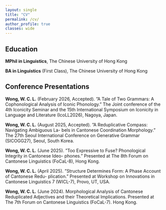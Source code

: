 ```yaml
---
layout: single
title: "CV"
permalink: /cv/
author_profile: true
classes: wide
---
```

## Education

**MPhil in Linguistics**, The Chinese University of Hong Kong

**BA in Linguistics** (First Class), The Chinese University of Hong Kong

## Conference Presentations

**Wong, W. C. L.** (February 2026, Accepted). ”A Tale of Two Grammars: A Cophonological Analysis
of Iconic Phonology.” The Joint conference of the 4th Iconicity Seminar and the 15th International
Symposium on Iconicity in Language and Literature (IcoLL2026), Nagoya, Japan.

**Wong, W. C. L.** (August 2025, Accepted). ”A Reduplicative Compass: Navigating Ambiguous La-
bels in Cantonese Coordination Morphology.” The 27th Seoul International Conference on Generative
Grammar (SICOGG27), Seoul, South Korea.

**Wong, W. C. L.** (June 2025). ”Too Expressive to Fuse? Phonological Integrity in Cantonese Ideo-
phones.” Presented at The 8th Forum on Cantonese Linguistics (FoCaL-8), Hong Kong.

**Wong, W. C. L.** (April 2025). ”Structure Determines Form: A Phase Account of Cantonese Redu-
plication.” Presented at Workshop on Innovations in Cantonese Linguistics 7 (WICL-7), Provo, UT,
USA.

**Wong, W. C. L.** (June 2024). Morphological Analysis of Cantonese Reduplicated Adjectives and
their Theoretical Implications. Presented at The 7th Forum on Cantonese Linguistics (FoCaL-7).
Hong Kong.
